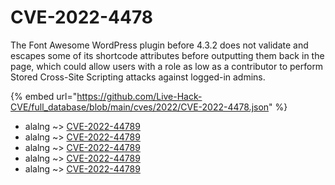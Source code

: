 # CVE-2022-4478

The Font Awesome WordPress plugin before 4.3.2 does not validate and escapes some of its shortcode attributes before outputting them back in the page, which could allow users with a role as low as a contributor to perform Stored Cross-Site Scripting attacks against logged-in admins.

{% embed url="https://github.com/Live-Hack-CVE/full_database/blob/main/cves/2022/CVE-2022-4478.json" %}


* alalng ~> [CVE-2022-44789](https://www.alice-snow.ru/2022/database/cve-2022-4478/cve-2022-44789-alalng)
* alalng ~> [CVE-2022-44789](https://www.alice-snow.ru/2022/database/cve-2022-4478/cve-2022-44789-alalng)
* alalng ~> [CVE-2022-44789](https://www.alice-snow.ru/2022/database/cve-2022-4478/cve-2022-44789-alalng)
* alalng ~> [CVE-2022-44789](https://www.alice-snow.ru/2022/database/cve-2022-4478/cve-2022-44789-alalng)
* alalng ~> [CVE-2022-44789](https://www.alice-snow.ru/2022/database/cve-2022-4478/cve-2022-44789-alalng)